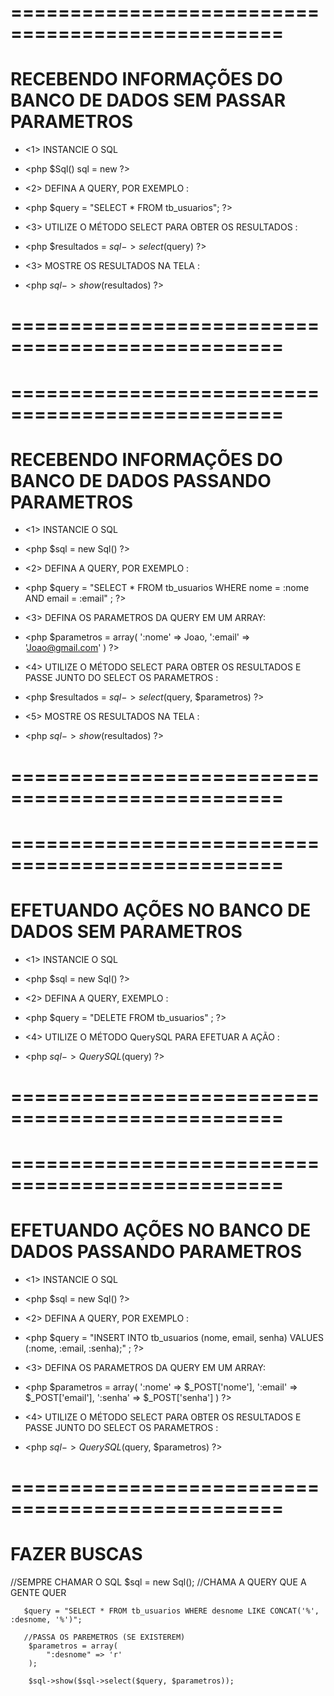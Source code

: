 
# =================================================

# RECEBENDO INFORMAÇÕES DO BANCO DE DADOS SEM PASSAR PARAMETROS

- <1> INSTANCIE O SQL
- <php $Sql() sql = new ?>

- <2> DEFINA A QUERY, POR EXEMPLO :
- <php $query = "SELECT * FROM tb_usuarios"; ?>

- <3> UTILIZE O MÉTODO SELECT PARA OBTER OS RESULTADOS :
- <php $resultados = $sql->select($query) ?>

- <3> MOSTRE OS RESULTADOS NA TELA :
- <php $sql->show($resultados) ?>

# =================================================







# =================================================

# RECEBENDO INFORMAÇÕES DO BANCO DE DADOS PASSANDO PARAMETROS

- <1> INSTANCIE O SQL
- <php $sql = new Sql() ?>

- <2> DEFINA A QUERY, POR EXEMPLO :
- <php $query = "SELECT * FROM tb_usuarios WHERE nome = :nome AND email = :email" ; ?>

- <3> DEFINA OS PARAMETROS DA QUERY EM UM ARRAY:
- <php $parametros = array(
    ':nome' => Joao,
    ':email' => 'Joao@gmail.com'
    )
   ?>

- <4> UTILIZE O MÉTODO SELECT PARA OBTER OS RESULTADOS E PASSE JUNTO DO SELECT OS PARAMETROS :
- <php $resultados = $sql->select($query, $parametros) ?>

- <5> MOSTRE OS RESULTADOS NA TELA :
- <php $sql->show($resultados) ?>

# =================================================











# =================================================

# EFETUANDO AÇÕES NO BANCO DE DADOS SEM PARAMETROS

- <1> INSTANCIE O SQL
- <php $sql = new Sql() ?>

- <2> DEFINA A QUERY, EXEMPLO :
- <php $query = "DELETE FROM tb_usuarios" ; ?>

- <4> UTILIZE O MÉTODO QuerySQL PARA EFETUAR A AÇÃO  :
- <php $sql->QuerySQL($query) ?>

# =================================================








# =================================================

# EFETUANDO AÇÕES NO BANCO DE DADOS PASSANDO PARAMETROS

- <1> INSTANCIE O SQL
- <php $sql = new Sql() ?>

- <2> DEFINA A QUERY, POR EXEMPLO :
- <php $query = "INSERT INTO tb_usuarios (nome, email, senha) VALUES (:nome, :email, :senha);" ; ?>

- <3> DEFINA OS PARAMETROS DA QUERY EM UM ARRAY:
- <php $parametros = array(
    ':nome' => $_POST['nome'],
    ':email' => $_POST['email'],
    ':senha' => $_POST['senha']
    )
   ?>

- <4> UTILIZE O MÉTODO SELECT PARA OBTER OS RESULTADOS E PASSE JUNTO DO SELECT OS PARAMETROS :
- <php  $sql->QuerySQL($query, $parametros) ?>

# =================================================








# FAZER BUSCAS

  //SEMPRE CHAMAR O SQL
	   $sql = new Sql();
	   //CHAMA A QUERY QUE A GENTE QUER

	   $query = "SELECT * FROM tb_usuarios WHERE desnome LIKE CONCAT('%', :desnome, '%')";

	   //PASSA OS PAREMETROS (SE EXISTEREM)
		$parametros = array(
			":desnome" => 'r'
		);

		$sql->show($sql->select($query, $parametros));

